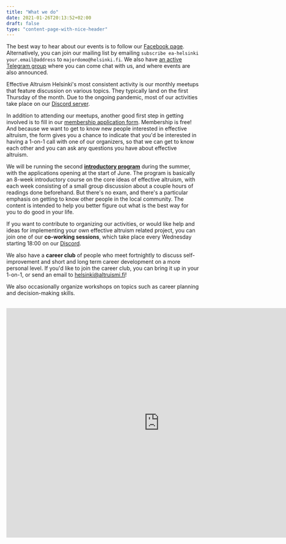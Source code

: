 ```yaml
---
title: "What we do"
date: 2021-01-26T20:13:52+02:00
draft: false
type: "content-page-with-nice-header"
---
```


The best way to hear about our events is to follow our [Facebook page](https://www.facebook.com/EffectiveAltruismHY). Alternatively, you can join our mailing list by emailing `subscribe ea-helsinki your.email@address` to `majordomo@helsinki.fi`. We also have [an active Telegram group](https://t.me/joinchat/ETcjugn0g82KDDTK) where you can come chat with us, and where events are also announced.

Effective Altruism Helsinki's most consistent activity is our monthly meetups that feature discussion on various topics. They typically land on the first Thursday of the month. Due to the ongoing pandemic, most of our activities take place on our [Discord server](https://discord.gg/QKpY5KvNXG).

In addition to attending our meetups, another good first step in getting involved is to fill in our [membership application form](https://airtable.com/shrbLGKhKaTLGI911). Membership is free! And because we want to get to know new people interested in effective altruism, the form gives you a chance to indicate that you'd be interested in having a 1-on-1 call with one of our organizers, so that we can get to know each other and you can ask any questions you have about effective altruism.

We will be running the second [**introductory program**](https://www.altruismi.fi/program) during the summer, with the applications opening at the start of June. The program is basically an 8-week introductory course on the core ideas of effective altruism, with each week consisting of a small group discussion about a couple hours of readings done beforehand. But there's no exam, and there's a particular emphasis on getting to know other people in the local community. The content is intended to help you better figure out what is the best way for you to do good in your life.

If you want to contribute to organizing our activities, or would like help and ideas for implementing your own effective altruism related project, you can join one of our **co-working sessions**, which take place every Wednesday starting 18:00 on our [Discord](https://discord.gg/QKpY5KvNXG).

We also have a **career club** of people who meet fortnightly to discuss self-improvement and short and long term career development on a more personal level. If you'd like to join the career club, you can bring it up in your 1-on-1, or send an email to [helsinki@altruismi.fi](mailto:helsinki@altruismi.fi)!

We also occasionally organize workshops on topics such as career planning and decision-making skills.

<br/>
<iframe src="https://calendar.google.com/calendar/embed?src=82g98l54kdf4a7sh6j4qumelbo%40group.calendar.google.com&ctz=Europe%2FHelsinki" style="border:0 #777" width="800" height="600" frameborder="0" scrolling="no"></iframe>

